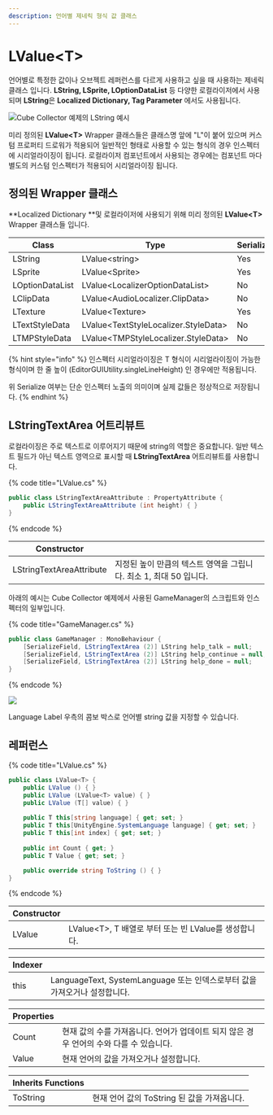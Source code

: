 ```yaml
---
description: 언어별 제네릭 형식 값 클래스
---
```


# LValue\<T>

언어별로 특정한 값이나 오브젝트 레퍼런스를 다르게 사용하고 싶을 때 사용하는 제네릭 클래스 입니다. **LString, LSprite, LOptionDataList** 등 다양한 로컬라이저에서 사용되며 **LString**은 **Localized Dictionary, Tag Parameter** 에서도 사용됩니다.

![Cube Collector 예제의 LString 예시](../.gitbook/assets/lstring\_drawer.PNG)

미리 정의된 **LValue\<T>** Wrapper 클래스들은 클래스명 앞에 "L"이 붙어 있으며 커스텀 프로퍼티 드로워가 적용되어 일반적인 형태로 사용할 수 있는 형식의 경우 인스펙터에 시리얼라이징이 됩니다. 로컬라이저 컴포넌트에서 사용되는 경우에는 컴포넌트 마다 별도의 커스텀 인스펙터가 적용되어 시리얼라이징 됩니다.

## 정의된 Wrapper 클래스

**Localized Dictionary **및 로컬라이저에 사용되기 위해 미리 정의된 **LValue\<T>** Wrapper 클래스들 입니다.

| Class           | Type                                  | Serialize |
| --------------- | ------------------------------------- | --------- |
| LString         | LValue\<string>                       | Yes       |
| LSprite         | LValue\<Sprite>                       | Yes       |
| LOptionDataList | LValue\<LocalizerOptionDataList>      | No        |
| LClipData       | LValue\<AudioLocalizer.ClipData>      | No        |
| LTexture        | LValue\<Texture>                      | Yes       |
| LTextStyleData  | LValue\<TextStyleLocalizer.StyleData> | No        |
| LTMPStyleData   | LValue\<TMPStyleLocalizer.StyleData>  | No        |

{% hint style="info" %}
인스펙터 시리얼라이징은 T 형식이 시리얼라이징이 가능한 형식이며 한 줄 높이 (EditorGUIUtility.singleLineHeight) 인 경우에만 적용됩니다.

위 Serialize 여부는 단순 인스펙터 노출의 의미이며 실제 값들은 정상적으로 저장됩니다.
{% endhint %}

## LStringTextArea 어트리뷰트

로컬라이징은 주로 텍스트로 이루어지기 때문에 string의 역할은 중요합니다. 일반 텍스트 필드가 아닌 텍스트 영역으로 표시할 때 **LStringTextArea** 어트리뷰트를 사용합니다.

{% code title="LValue.cs" %}
```csharp
public class LStringTextAreaAttribute : PropertyAttribute {
    public LStringTextAreaAttribute (int height) { }
}
```
{% endcode %}

| Constructor              |                                           |
| ------------------------ | ----------------------------------------- |
| LStringTextAreaAttribute | 지정된 높이 만큼의 텍스트 영역을 그립니다. 최소 1, 최대 50 입니다. |



아래의 예시는 Cube Collector 예제에서 사용된 GameManager의 스크립트와 인스펙터의 일부입니다.

{% code title="GameManager.cs" %}
```csharp
public class GameManager : MonoBehaviour {
    [SerializeField, LStringTextArea (2)] LString help_talk = null;
    [SerializeField, LStringTextArea (2)] LString help_continue = null;
    [SerializeField, LStringTextArea (2)] LString help_done = null;
}
```
{% endcode %}

![](../.gitbook/assets/lstring\_textarea\_drawer.PNG)

Language Label 우측의 콤보 박스로 언어별 string 값을 지정할 수 있습니다.

## 레퍼런스

{% code title="LValue.cs" %}
```csharp
public class LValue<T> {
    public LValue () { }
    public LValue (LValue<T> value) { }
    public LValue (T[] value) { }
    
    public T this[string language] { get; set; }
    public T this[UnityEngine.SystemLanguage language] { get; set; }
    public T this[int index] { get; set; }
    
    public int Count { get; }
    public T Value { get; set; }

    public override string ToString () { }
}
```
{% endcode %}

| Constructor |                                          |
| ----------- | ---------------------------------------- |
| LValue      | LValue\<T>, T 배열로 부터 또는 빈 LValue를 생성합니다. |

| Indexer |                                                        |
| ------- | ------------------------------------------------------ |
| this    | LanguageText, SystemLanguage 또는 인덱스로부터 값을 가져오거나 설정합니다. |

| Properties |                                                     |
| ---------- | --------------------------------------------------- |
| Count      | 현재 값의 수를 가져옵니다. 언어가 업데이트 되지 않은 경우 언어의 수와 다를 수 있습니다. |
| Value      | 현재 언어의 값을 가져오거나 설정합니다.                              |

| Inherits Functions |                               |
| ------------------ | ----------------------------- |
| ToString           | 현재 언어 값의 ToString 된 값을 가져옵니다. |
